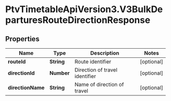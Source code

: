 # PtvTimetableApiVersion3.V3BulkDeparturesRouteDirectionResponse

## Properties
Name | Type | Description | Notes
------------ | ------------- | ------------- | -------------
**routeId** | **String** | Route identifier | [optional] 
**directionId** | **Number** | Direction of travel identifier | [optional] 
**directionName** | **String** | Name of direction of travel | [optional] 
